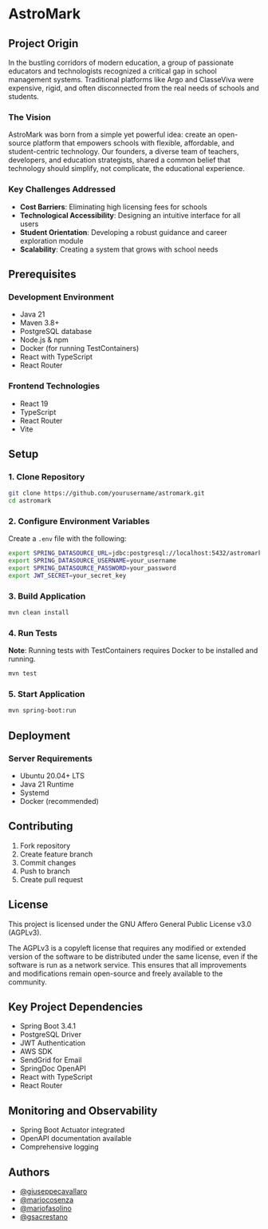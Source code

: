 # AstroMark

## Project Origin

In the bustling corridors of modern education, a group of passionate educators and technologists recognized a critical gap in school management systems. Traditional platforms like Argo and ClasseViva were expensive, rigid, and often disconnected from the real needs of schools and students.

### The Vision

AstroMark was born from a simple yet powerful idea: create an open-source platform that empowers schools with flexible, affordable, and student-centric technology. Our founders, a diverse team of teachers, developers, and education strategists, shared a common belief that technology should simplify, not complicate, the educational experience.

### Key Challenges Addressed

- **Cost Barriers**: Eliminating high licensing fees for schools
- **Technological Accessibility**: Designing an intuitive interface for all users
- **Student Orientation**: Developing a robust guidance and career exploration module
- **Scalability**: Creating a system that grows with school needs

## Prerequisites

### Development Environment
- Java 21
- Maven 3.8+
- PostgreSQL database
- Node.js & npm
- Docker (for running TestContainers)
- React with TypeScript
- React Router

### Frontend Technologies
- React 19
- TypeScript
- React Router
- Vite

## Setup

### 1. Clone Repository

```bash
git clone https://github.com/yourusername/astromark.git
cd astromark
```

### 2. Configure Environment Variables

Create a `.env` file with the following:

```bash
export SPRING_DATASOURCE_URL=jdbc:postgresql://localhost:5432/astromark
export SPRING_DATASOURCE_USERNAME=your_username
export SPRING_DATASOURCE_PASSWORD=your_password
export JWT_SECRET=your_secret_key
```

### 3. Build Application

```bash
mvn clean install
```

### 4. Run Tests

**Note**: Running tests with TestContainers requires Docker to be installed and running.

```bash
mvn test
```

### 5. Start Application

```bash
mvn spring-boot:run
```

## Deployment

### Server Requirements

- Ubuntu 20.04+ LTS
- Java 21 Runtime
- Systemd
- Docker (recommended)

## Contributing

1. Fork repository
2. Create feature branch
3. Commit changes
4. Push to branch
5. Create pull request

## License

This project is licensed under the GNU Affero General Public License v3.0 (AGPLv3).

The AGPLv3 is a copyleft license that requires any modified or extended version of the software to be distributed under the same license, even if the software is run as a network service. This ensures that all improvements and modifications remain open-source and freely available to the community.

## Key Project Dependencies

- Spring Boot 3.4.1
- PostgreSQL Driver
- JWT Authentication
- AWS SDK
- SendGrid for Email
- SpringDoc OpenAPI
- React with TypeScript
- React Router

## Monitoring and Observability

- Spring Boot Actuator integrated
- OpenAPI documentation available
- Comprehensive logging

## Authors

- [@giuseppecavallaro](https://github.com/GiuseppeCava03)
- [@mariocosenza](https://github.com/mariocosenza)
- [@mariofasolino](https://github.com/MarioFas)
- [@gsacrestano](https://github.com/gsacrestano)
